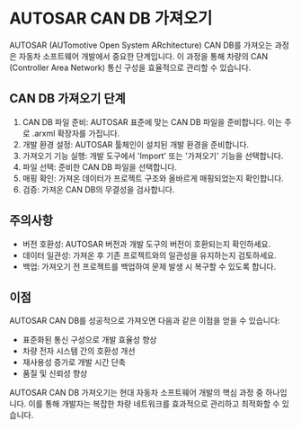 # AUTOSAR CAN DB 가져오기

AUTOSAR (AUTomotive Open System ARchitecture) CAN DB를 가져오는 과정은 자동차 소프트웨어 개발에서 중요한 단계입니다. 이 과정을 통해 차량의 CAN (Controller Area Network) 통신 구성을 효율적으로 관리할 수 있습니다.

## CAN DB 가져오기 단계

1. CAN DB 파일 준비: AUTOSAR 표준에 맞는 CAN DB 파일을 준비합니다. 이는 주로 .arxml 확장자를 가집니다.
2. 개발 환경 설정: AUTOSAR 툴체인이 설치된 개발 환경을 준비합니다.
3. 가져오기 기능 실행: 개발 도구에서 'Import' 또는 '가져오기' 기능을 선택합니다.
4. 파일 선택: 준비한 CAN DB 파일을 선택합니다.
5. 매핑 확인: 가져온 데이터가 프로젝트 구조와 올바르게 매핑되었는지 확인합니다.
6. 검증: 가져온 CAN DB의 무결성을 검사합니다.

## 주의사항

- 버전 호환성: AUTOSAR 버전과 개발 도구의 버전이 호환되는지 확인하세요.
- 데이터 일관성: 가져온 후 기존 프로젝트와의 일관성을 유지하는지 검토하세요.
- 백업: 가져오기 전 프로젝트를 백업하여 문제 발생 시 복구할 수 있도록 합니다.

## 이점

AUTOSAR CAN DB를 성공적으로 가져오면 다음과 같은 이점을 얻을 수 있습니다:

- 표준화된 통신 구성으로 개발 효율성 향상
- 차량 전자 시스템 간의 호환성 개선
- 재사용성 증가로 개발 시간 단축
- 품질 및 신뢰성 향상

AUTOSAR CAN DB 가져오기는 현대 자동차 소프트웨어 개발의 핵심 과정 중 하나입니다. 이를 통해 개발자는 복잡한 차량 네트워크를 효과적으로 관리하고 최적화할 수 있습니다.